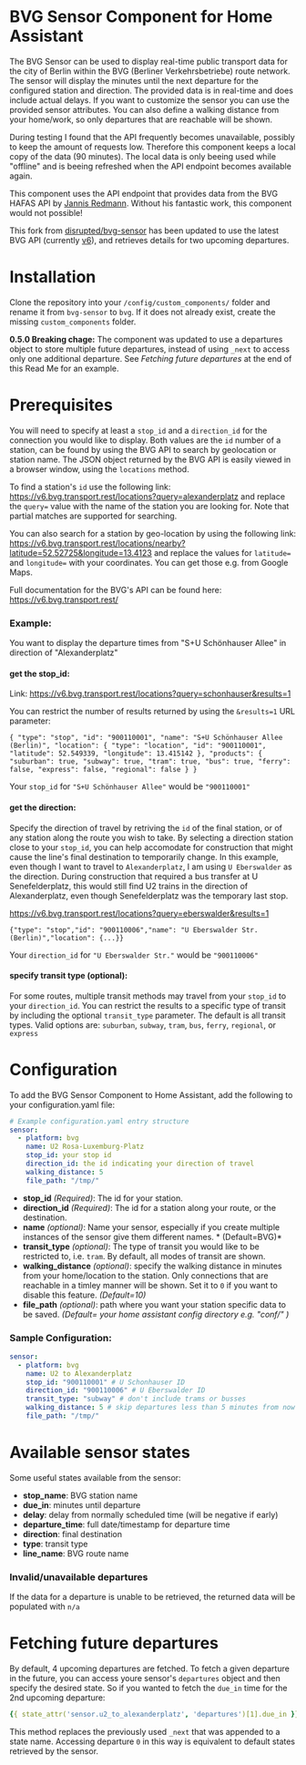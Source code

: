 # BVG Sensor Component for Home Assistant

The BVG Sensor can be used to display real-time public transport data for the city of Berlin within the BVG (Berliner Verkehrsbetriebe) route network. 
The sensor will display the minutes until the next departure for the configured station and direction. The provided data is in real-time and does include actual delays. If you want to customize the sensor you can use the provided sensor attributes. You can also define a walking distance from your home/work, so only departures that are reachable will be shown. 

During testing I found that the API frequently becomes unavailable, possibly to keep the amount of requests low. Therefore this component keeps a local copy of the data (90 minutes). The local data is only beeing used while "offline" and is beeing refreshed when the API endpoint becomes available again. 

This component uses the API endpoint that provides data from the BVG HAFAS API by [Jannis Redmann](https://github.com/derhuerst/).
Without his fantastic work, this component would not possible!

This fork from [disrupted/bvg-sensor](https://github.com/disrupted/bvg-sensor) has been updated to use the latest BVG API (currently [v6](https://v6.bvg.transport.rest/)), and retrieves details for two upcoming departures.

# Installation

Clone the repository into your ``/config/custom_components/`` folder and rename it from ``bvg-sensor`` to ``bvg``. If it does not already exist, create the missing ``custom_components`` folder.

**0.5.0 Breaking chage:** The component was updated to use a departures object to store multiple future departures, instead of using `_next` to access only one additional departure. See _Fetching future departures_ at the end of this Read Me for an example.

# Prerequisites

You will need to specify at least a ``stop_id`` and a ``direction_id`` for the connection you would like to display. Both values are the ``id`` number of a station, can be found by using the BVG API to search by geolocation or station name. The JSON object returned by the BVG API is easily viewed in a browser window, using the `locations` method.

To find a station's ``id`` use the following link: https://v6.bvg.transport.rest/locations?query=alexanderplatz and replace the ```query=``` value with the name of the station you are looking for. Note that partial matches are supported for searching.

You can also search for a station by geo-location by using the following link: https://v6.bvg.transport.rest/locations/nearby?latitude=52.52725&longitude=13.4123 and replace the values for ```latitude=``` and ```longitude=``` with your coordinates. You can get those e.g. from Google Maps.

Full documentation for the BVG's API can be found here: https://v6.bvg.transport.rest/

### Example:
You want to display the departure times from "S+U Schönhauser Allee" in direction of "Alexanderplatz"

#### get the stop_id:

Link: https://v6.bvg.transport.rest/locations?query=schonhauser&results=1

You can restrict the number of results returned by using the ``&results=1`` URL parameter:

``
{
		"type": "stop",
		"id": "900110001",
		"name": "S+U Schönhauser Allee (Berlin)",
		"location": {
			"type": "location",
			"id": "900110001",
			"latitude": 52.549339,
			"longitude": 13.415142
		},
		"products": {
			"suburban": true,
			"subway": true,
			"tram": true,
			"bus": true,
			"ferry": false,
			"express": false,
			"regional": false
		}
	}
``

Your ``stop_id`` for ``"S+U Schönhauser Allee"`` would be ``"900110001"``

#### get the direction:

Specify the direction of travel by retriving the ``id`` of the final station, or of any station along the route you wish to take. By selecting a direction station close to your ``stop_id``, you can help accomodate for construction that might cause the line's final destination to temporarily change. In this example, even though I want to travel to ``Alexanderplatz``, I am using ``U Eberswalder`` as the direction. During construction that required a bus transfer at U Senefelderplatz, this would still find U2 trains in the direction of Alexanderplatz, even though Senefelderplatz was the temporary last stop.

https://v6.bvg.transport.rest/locations?query=eberswalder&results=1

``
{"type": "stop","id": "900110006","name": "U Eberswalder Str. (Berlin)","location": {...}}
``

Your ``direction_id`` for ``"U Eberswalder Str."`` would be ``"900110006"``

#### specify transit type (optional):

For some routes, multiple transit methods may travel from your ``stop_id`` to your ``direction_id``. You can restrict the results to a specific type of transit by including the optional ``transit_type`` parameter. The default is all transit types. Valid options are: `suburban`, `subway`, `tram`, `bus`, `ferry`, `regional`, or `express`

# Configuration

To add the BVG Sensor Component to Home Assistant, add the following to your configuration.yaml file:

```yaml
# Example configuration.yaml entry structure
sensor:
  - platform: bvg
    name: U2 Rosa-Luxemburg-Platz
    stop_id: your stop id
    direction_id: the id indicating your direction of travel
    walking_distance: 5
    file_path: "/tmp/"
```

- **stop_id** *(Required)*: The id for your station.
- **direction_id** *(Required)*: The id for a station along your route, or the destination.
- **name** *(optional)*: Name your sensor, especially if you create multiple instances of the sensor give them different names. * (Default=BVG)*
- **transit_type** *(optional)*: The type of transit you would like to be restricted to, i.e. `tram`. By default, all modes of transit are shown.
- **walking_distance** *(optional)*: specify the walking distance in minutes from your home/location to the station. Only connections that are reachable in a timley manner will be shown. Set it to ``0`` if you want to disable this feature. *(Default=10)*
- **file_path** *(optional)*: path where you want your station specific data to be saved. *(Default= your home assistant config directory e.g. "conf/" )*

### Sample Configuration:
```yaml
sensor:
  - platform: bvg
    name: U2 to Alexanderplatz
    stop_id: "900110001" # U Schonhauser ID
    direction_id: "900110006" # U Eberswalder ID
    transit_type: "subway" # don't include trams or busses
    walking_distance: 5 # skip departures less than 5 minutes from now
    file_path: "/tmp/"
```

# Available sensor states

Some useful states available from the sensor:

- **stop_name**: BVG station name
- **due_in**: minutes until departure
- **delay**: delay from normally scheduled time (will be negative if early)
- **departure_time**: full date/timestamp for departure time
- **direction**: final destination
- **type**: transit type
- **line_name**: BVG route name

### Invalid/unavailable departures

If the data for a departure is unable to be retrieved, the returned data will be populated with `n/a`

# Fetching future departures

By default, 4 upcoming departures are fetched. To fetch a given departure in the future, you can access youre sensor's `departures` object and then specify the desired state. So if you wanted to fetch the `due_in` time for the 2nd upcoming departure:

```yaml
{{ state_attr('sensor.u2_to_alexanderplatz', 'departures')[1].due_in }}
```

This method replaces the previously used `_next` that was appended to a state name. Accessing departure `0` in this way is equivalent to default states retrieved by the sensor.
